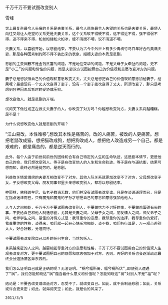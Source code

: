 千万千万不要试图改变别人

雪峰


    世上最复杂最令人头痛的关系是夫妻关系，最令人悲伤最令人失望的关系也是夫妻关系，最使人向往又最让人绝望的关系更是夫妻关系，这个关系软不得硬不得，远不得近不得，强不得弱不得，逃不得亲不得，如丝如缕如火如冰，缠不清搅不明，说不清道不明。

    夫妻关系，以喜剧开始，以悲剧结束，不要认为古今中外世上有多少青梅竹马百年好合的美满夫妻，那是各种因素制约所不得不装出来的表象，婚姻夫妻的本质是悲剧。

    悲剧的主要渊薮不是金钱贫富的问题，不是地位荣华的问题，不是父母子女牵扯的问题，更不是“小三”的问题和情性的问题，而是夫妻双方试图按照自己的价值观和意愿改变对方的问题。

    妻子总是想按照自己的价值观和意愿改变丈夫，丈夫总是想把自己的价值观和意愿加给妻子，结果呢？最后没有一个丈夫改变得了妻子，没有一个妻子能改变得了丈夫，所谓改变了，那只是考虑到各种因素后暂时的妥协或压抑。

    想改变他人，就是悲剧的开端。

    试问天下做过或正在做丈夫妻子的人，你改变了对方吗？你越想改变对方，夫妻关系将越糟糕，是不是？

    为什么说想改变他人就是悲剧的开端？

   “江山易改，本性难移”,想改其本性是痛苦的，改的人痛苦，被改的人更痛苦。想把老鼠改成猫，想把猫改成狗，想把狗改成人，想把他人改造成另一个自己，都是艰难的，都是痛苦的，都是逆天而行的。

    此外，每个人由于前世前前世的因缘和合有自己特定的人生和生命轨迹，这是剧本情节，更是他自己的命，我们想改变别人，等于是在改变他人的人生和生命轨迹，等于是在与道抗衡，结果可想而知，最终必然是徒劳的，是悲剧。

    利益攸关情爱缠绵的夫妻互相改变不了对方，其他人际关系就更加改变不了对方，父母想改变子女，子女想改变父母，朋友同事邻里乡亲想改变别人，都将以悲剧结束。

    神耶稣，佛释迦牟尼，仙老子教诲无数，他们并没有试图去改变谁，只是在谈说道理而已，只是在指点迷津而已，只有魔鬼和魔鬼的子孙才想把自己的意志和意愿强加给他人。

    人与人之间相处，千万千万不要试图去改变别人，不要做吃力不讨好的事，不要做鸡蛋碰石头的事，不要给自己和他人制造悲剧，尤其是夫妻之间，父母子女之间，朋友情人之间，师父弟子之间，老师学生之间，最佳的对待方式是：我尊重你的意愿，我尊重你的选择，我尊重你的爱好，我尊重你的性格，谈得来，咱们就一起开心快乐地相处，谈不拢，咱们各行其是，万一观点差别太大，好合好散，分道而行。

    不要试图去改变除自己以外的任何生命，当然包括人。

    关系越亲密的人之间，越要相互尊重对方的意愿和性格，千万千万不要试图用自己的价值观人生观去改变对方，更不要试图把自己的意愿和意志强加于对方，否则，再好的关系也会逐渐疏远最终会分道扬镳各奔东西的。

    我们怎么证明自己就是正确的呢？无法证明。“祸兮福所倚，福兮祸所伏”,即使别人遭遇了“祸”，我们怎能知晓这“祸”蕴含着什么意义和价值呢？怎能知晓这“祸”对别人不是“福”呢？

    结论是：不要去改变或改造对方，忍受不了，就改变自己。如此，就不会制造悲剧；如此，关系或许会更亲密；如此，就海阔天空；如此，就是仙的风采了。

    2011/3/5



